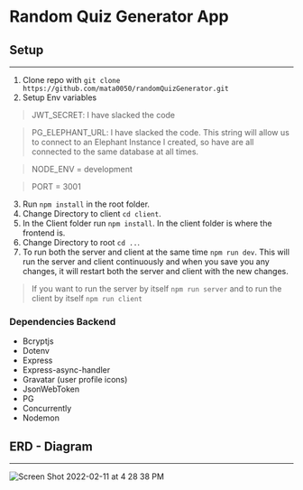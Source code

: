 # Random Quiz Generator App

## Setup
***

1. Clone repo with `git clone https://github.com/mata0050/randomQuizGenerator.git`
2. Setup Env variables

> JWT_SECRET: l have slacked the code

> PG_ELEPHANT_URL: l have slacked the code. This string will allow us to connect to an Elephant Instance l created, so have are all connected to the same database at all times.

> NODE_ENV = development 

> PORT = 3001

3. Run `npm install` in the root folder.
4. Change Directory to client `cd client`.
5. In the Client folder run `npm install`. In the client folder is where the frontend is.
6. Change Directory to root `cd ..`.
7. To run both the server and client at the same time `npm run dev`. This will run the server and client continuously and when you save you any changes, it will restart both the server and client with the new changes.

> If you want to run the server by itself `npm run server` and to run the client by itself `npm run client`


### Dependencies Backend
* Bcryptjs
* Dotenv
* Express
* Express-async-handler
* Gravatar (user profile icons)
* JsonWebToken
* PG
* Concurrently
* Nodemon

## ERD - Diagram 
***

![Screen Shot 2022-02-11 at 4 28 38 PM](https://user-images.githubusercontent.com/58061791/153672804-f175ebf4-8c42-4217-b30b-55ff30707089.png)
